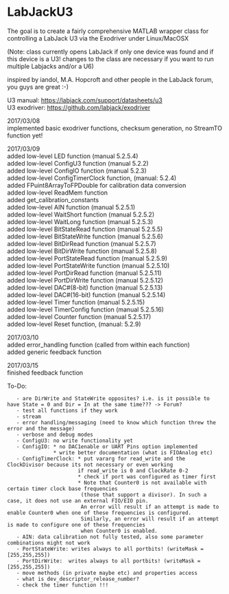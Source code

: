 # LabJackU3

The goal is to create a fairly comprehensive MATLAB wrapper class for controlling a LabJack U3 via the Exodriver under Linux/MacOSX  

(Note: class currently opens LabJack if only one device was found and if this device is a U3! changes to the class are necessary if you want to run multiple Labjacks and/or a U6)

inspired by iandol, M.A. Hopcroft and other people in the LabJack forum, you guys are great :-)  

U3 manual: https://labjack.com/support/datasheets/u3  
U3 exodriver: https://github.com/labjack/exodriver  

2017/03/08   
implemented basic exodriver functions, checksum generation, no StreamTO function yet!  

2017/03/09   
added low-level LED function (manual 5.2.5.4)  
added low-level ConfigU3 function (manual 5.2.2)  
added low-level ConfigIO function (manual 5.2.3)  
added low-level ConfigTimerClock function, (manual: 5.2.4)  
added FPuint8ArrayToFPDouble for calibration data conversion  
added low-level ReadMem function  
added get_calibration_constants  
added low-level AIN function (manual 5.2.5.1)  
added low-level WaitShort function (manual 5.2.5.2)  
added low-level WaitLong function (manual 5.2.5.3)  
added low-level BitStateRead function (manual 5.2.5.5)  
added low-level BitStateWrite function (manual 5.2.5.6)  
added low-level BitDirRead function (manual 5.2.5.7)  
added low-level BitDirWrite function (manual 5.2.5.8)  
added low-level PortStateRead function (manual 5.2.5.9)  
added low-level PortStateWrite function (manual 5.2.5.10)  
added low-level PortDirRead function (manual 5.2.5.11)  
added low-level PortDirWrite function (manual 5.2.5.12)  
added low-level DAC#(8-bit) function (manual 5.2.5.13)  
added low-level DAC#(16-bit) function (manual 5.2.5.14)  
added low-level Timer function (manual 5.2.5.15)  
added low-level TimerConfig function (manual 5.2.5.16)  
added low-level Counter function (manual 5.2.5.17)  
added low-level Reset function, (manual: 5.2.9)  
                
2017/03/10        
added error_handling function (called from within each function)   
added generic feedback function     
                 
2017/03/15       
finished feedback function  

To-Do:  

       - are DirWrite and StateWrite opposites? i.e. is it possible to have State = 0 and Dir = In at the same time??? -> Forum?       
       - test all functions if they work  
       - stream  
       - error handling/messaging (need to know which function threw the error and the message)  
       - verbose and debug modes  
       - ConfigU3: no write functionality yet  
       - ConfigIO: * no DAC1enable or UART Pins option implemented  
                   * write better documentation (what is FIOAnalog etc)  
       - ConfigTimerClock: * put vararg for read_write and the ClockDivisor because its not necessary or even working  
                           if read_write is 0 and ClockRate 0-2  
                           * check if port was configured as timer first  
                           * Note that Counter0 is not available with certain timer clock base frequencies  
                            (those that support a divisor). In such a case, it does not use an external FIO/EIO pin.  
                            An error will result if an attempt is made to enable Counter0 when one of these frequencies is configured.  
                            Similarly, an error will result if an attempt is made to configure one of these frequencies 
                            when Counter0 is enabled.                     
       - AIN: data calibration not fully tested, also some parameter combinations might not work   
       - PortStateWrite: writes always to all portbits! (writeMask = [255,255,255])  
       - PortDirWrite:  writes always to all portbits! (writeMask = [255,255,255])  
       - move methods (in private maybe etc) and properties access  
       - what is dev_descriptor_release_number?  
       - check the timer function !!!